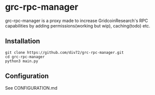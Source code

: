 # grc-rpc-manager
grc-rpc-manager is a proxy made to increase GridcoinResearch's RPC capabilities by adding permissions(working but wip), caching(todo) etc.
## Installation
```
git clone https://github.com/div72/grc-rpc-manager.git
cd grc-rpc-manager
python3 main.py
```
## Configuration
See CONFIGURATION.md